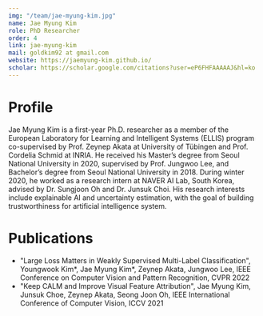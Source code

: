 ```yaml
---
img: "/team/jae-myung-kim.jpg"
name: Jae Myung Kim
role: PhD Researcher
order: 4
link: jae-myung-kim
mail: goldkim92 at gmail.com
website: https://jaemyung-kim.github.io/
scholar: https://scholar.google.com/citations?user=eP6FHFAAAAAJ&hl=ko
---
```


# Profile
Jae Myung Kim is a first-year Ph.D. researcher as a member of the European Laboratory for Learning and Intelligent Systems (ELLIS) program co-supervised by Prof. Zeynep Akata at University of Tübingen and Prof. Cordelia Schmid at INRIA. He received his Master’s degree from Seoul National University in 2020, supervised by Prof. Jungwoo Lee, and Bachelor’s degree from Seoul National University in 2018. During winter 2020, he worked as a research intern at NAVER AI Lab, South Korea, advised by Dr. Sungjoon Oh and Dr. Junsuk Choi. His research interests include explainable AI and uncertainty estimation, with the goal of building trustworthiness for artificial intelligence system.

# Publications

- "Large Loss Matters in Weakly Supervised Multi-Label Classification", Youngwook Kim*, Jae Myung Kim*, Zeynep Akata, Jungwoo Lee, IEEE Conference on Computer Vision and Pattern Recognition, CVPR 2022
- "Keep CALM and Improve Visual Feature Attribution", Jae Myung Kim, Junsuk Choe, Zeynep Akata, Seong Joon Oh, IEEE International Conference of Computer Vision, ICCV 2021


